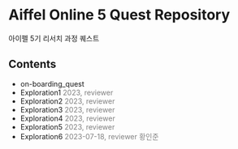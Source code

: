 # Aiffel Online 5 Quest Repository

아이펠 5기 리서치 과정 퀘스트

## Contents

- on-boarding_quest
- Exploration1 <span style='color:gray'>2023, reviewer </span>
- Exploration2 <span style='color:gray'>2023, reviewer </span>
- Exploration3 <span style='color:gray'>2023, reviewer </span>
- Exploration4 <span style='color:gray'>2023, reviewer </span>
- Exploration5  <span style='color:gray'>2023, reviewer </span>
- Exploration6 <span style='color:gray'>2023-07-18, reviewer 황인준</span>

